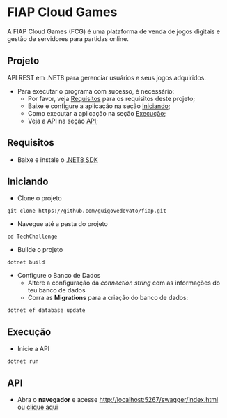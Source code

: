 # FIAP Cloud Games

A FIAP Cloud Games (FCG) é uma plataforma de venda de jogos digitais e gestão de servidores para partidas online.

## Projeto

API REST em .NET8 para gerenciar usuários e seus jogos adquiridos.

* Para executar o programa com sucesso, é necessário:
  * Por favor, veja [Requisitos](#requisitos) para os requisitos deste projeto;
  * Baixe e configure a aplicação na seção [Iniciando](#iniciando);
  * Como executar a aplicação na seção [Execução](#execução);
  * Veja a API na seção [API](#api);

## Requisitos

* Baixe e instale o [.NET8 SDK](https://dotnet.microsoft.com/en-us/download/dotnet/8.0)

## Iniciando

* Clone o projeto

``` dotnet
git clone https://github.com/guigovedovato/fiap.git
```

* Navegue até a pasta do projeto

``` dotnet
cd TechChallenge
```

* Builde o projeto

``` dotnet
dotnet build
```

* Configure o Banco de Dados
  * Altere a configuração da _connection string_ com as informações do teu banco de dados
  * Corra as **Migrations** para a criação do banco de dados:

``` dotnet
dotnet ef database update
```

## Execução

* Inicie a API

``` dotnet
dotnet run
```

## API

* Abra o **navegador** e acesse <http://localhost:5267/swagger/index.html> ou [clique aqui](http://localhost:5267/swagger/index.html)
